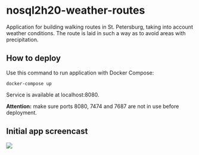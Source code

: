 # nosql2h20-weather-routes
Application for building walking routes in St. Petersburg, taking into account weather conditions. The route is laid in such a way as to avoid areas with precipitation.
## How to deploy
Use this command to run application with Docker Compose:
``` 
docker-compose up
```

Service is available at localhost:8080.

**Attention:** make sure ports 8080, 7474 and 7687 are not in use before deployment.
## Initial app screencast
![](https://github.com/moevm/nosql2h20-weather-routes/blob/dev/docs/screencast.gif?raw=true)
